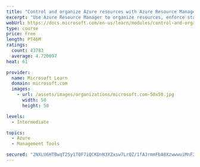 ```yaml
---
title: "Control and organize Azure resources with Azure Resource Manager"
excerpt: "Use Azure Resource Manager to organize resources, enforce standards, and protect critical assets from deletion."
webUrl: https://docs.microsoft.com/en-us/learn/modules/control-and-organize-with-azure-resource-manager/
type: course
price: Free
length: PT46M
ratings:
  count: 43783
  average: 4.720097
heat: 61

provider:
  name: Microsoft Learn
  domain: microsoft.com
  images:
    - url: /assets/images/organizations/microsoft.com-50x50.jpg
      width: 50
      height: 50

levels:
  - Intermediate

topics:
  - Azure
  - Management Tools

secured: "2NXLU6HTBwqT2Sy1TQF7iQCKDnN3XZxsw7LrQZ/1fAJrmmFbA8XzwwwuiMnF2rsJWdELVk5bf+t660jcyrSVL2BXjd2darilwgKd1c4tQJX+Cqr4AOy/Yni8fQpSoSRzp0KgmgJMnSPmS9TJDbveBeWCfNWvgXL3D1lLy2p+11QyMoDmc7hGp0H1N10JzKcVU7kqkHNo1o5EkU9BMIzTmZ6lwIiNbRsEAs2yONFHgZd2Z+yFCBYMDKO2WMJj1xfcK3KZydcytHDenk8nNMnoQk2Mnr5qrN5Txdtl7ubv0nkoBTT9kAEAOcnBRYH7UAKceXPBZoUZCZq83yK+HjmAl2OEAl0nQU2Vq2S8ojjTHi8jX3MYwc/Zk/v+9w06N7Xaa+FlJOTCxSCLm+3olY8RnG+MEMW9Udp52RMTHrrOZQhNlpGo6/Mp4YU6UEwg4zf7;iNQzBBttuinF4b4mnSkxjw=="
---
```


